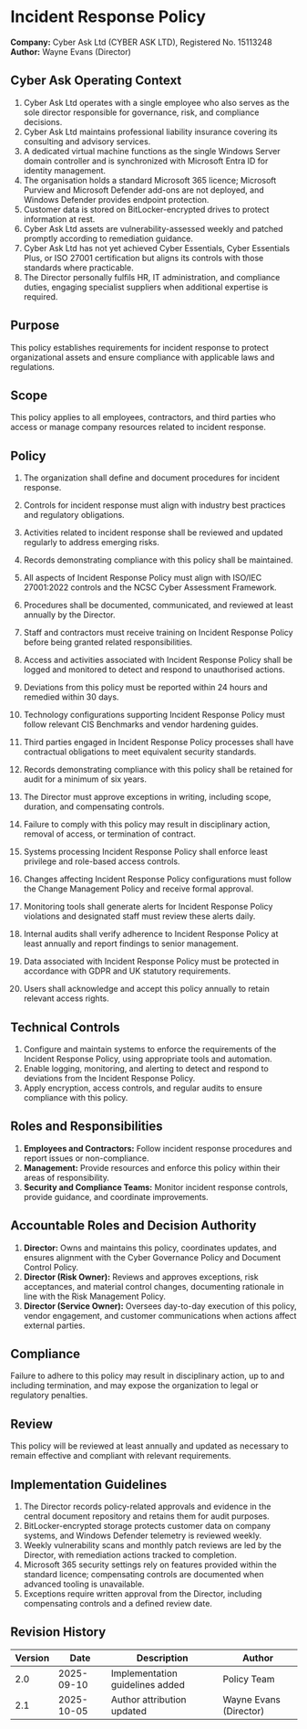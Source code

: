 # Incident Response Policy

**Company:** Cyber Ask Ltd (CYBER ASK LTD), Registered No. 15113248  
**Author:** Wayne Evans (Director)

## Cyber Ask Operating Context

1. Cyber Ask Ltd operates with a single employee who also serves as the sole director responsible for governance, risk, and compliance decisions.
2. Cyber Ask Ltd maintains professional liability insurance covering its consulting and advisory services.
3. A dedicated virtual machine functions as the single Windows Server domain controller and is synchronized with Microsoft Entra ID for identity management.
4. The organisation holds a standard Microsoft 365 licence; Microsoft Purview and Microsoft Defender add-ons are not deployed, and Windows Defender provides endpoint protection.
5. Customer data is stored on BitLocker-encrypted drives to protect information at rest.
6. Cyber Ask Ltd assets are vulnerability-assessed weekly and patched promptly according to remediation guidance.
7. Cyber Ask Ltd has not yet achieved Cyber Essentials, Cyber Essentials Plus, or ISO 27001 certification but aligns its controls with those standards where practicable.
8. The Director personally fulfils HR, IT administration, and compliance duties, engaging specialist suppliers when additional expertise is required.



## Purpose

This policy establishes requirements for incident response to protect organizational assets and ensure compliance with applicable laws and regulations.

## Scope

This policy applies to all employees, contractors, and third parties who access or manage company resources related to incident response.

## Policy
1. The organization shall define and document procedures for incident response.
2. Controls for incident response must align with industry best practices and regulatory obligations.
3. Activities related to incident response shall be reviewed and updated regularly to address emerging risks.
4. Records demonstrating compliance with this policy shall be maintained.

1. All aspects of Incident Response Policy must align with ISO/IEC 27001:2022 controls and the NCSC Cyber Assessment Framework.
2. Procedures shall be documented, communicated, and reviewed at least annually by the Director.
3. Staff and contractors must receive training on Incident Response Policy before being granted related responsibilities.
4. Access and activities associated with Incident Response Policy shall be logged and monitored to detect and respond to unauthorised actions.
5. Deviations from this policy must be reported within 24 hours and remedied within 30 days.
6. Technology configurations supporting Incident Response Policy must follow relevant CIS Benchmarks and vendor hardening guides.
7. Third parties engaged in Incident Response Policy processes shall have contractual obligations to meet equivalent security standards.
8. Records demonstrating compliance with this policy shall be retained for audit for a minimum of six years.
9. The Director must approve exceptions in writing, including scope, duration, and compensating controls.
10. Failure to comply with this policy may result in disciplinary action, removal of access, or termination of contract.

1. Systems processing Incident Response Policy shall enforce least privilege and role-based access controls.
2. Changes affecting Incident Response Policy configurations must follow the Change Management Policy and receive formal approval.
3. Monitoring tools shall generate alerts for Incident Response Policy violations and designated staff must review these alerts daily.
4. Internal audits shall verify adherence to Incident Response Policy at least annually and report findings to senior management.
5. Data associated with Incident Response Policy must be protected in accordance with GDPR and UK statutory requirements.
6. Users shall acknowledge and accept this policy annually to retain relevant access rights.

## Technical Controls

1. Configure and maintain systems to enforce the requirements of the Incident Response Policy, using appropriate tools and automation.
2. Enable logging, monitoring, and alerting to detect and respond to deviations from the Incident Response Policy.
3. Apply encryption, access controls, and regular audits to ensure compliance with this policy.

## Roles and Responsibilities

1. **Employees and Contractors:** Follow incident response procedures and report issues or non-compliance.
2. **Management:** Provide resources and enforce this policy within their areas of responsibility.
3. **Security and Compliance Teams:** Monitor incident response controls, provide guidance, and coordinate improvements.

## Accountable Roles and Decision Authority

1. **Director:** Owns and maintains this policy, coordinates updates, and ensures alignment with the Cyber Governance Policy and Document Control Policy.
2. **Director (Risk Owner):** Reviews and approves exceptions, risk acceptances, and material control changes, documenting rationale in line with the Risk Management Policy.
3. **Director (Service Owner):** Oversees day-to-day execution of this policy, vendor engagement, and customer communications when actions affect external parties.


## Compliance

Failure to adhere to this policy may result in disciplinary action, up to and including termination, and may expose the organization to legal or regulatory penalties.

## Review

This policy will be reviewed at least annually and updated as necessary to remain effective and compliant with relevant requirements.

## Implementation Guidelines
1. The Director records policy-related approvals and evidence in the central document repository and retains them for audit purposes.
2. BitLocker-encrypted storage protects customer data on company systems, and Windows Defender telemetry is reviewed weekly.
3. Weekly vulnerability scans and monthly patch reviews are led by the Director, with remediation actions tracked to completion.
4. Microsoft 365 security settings rely on features provided within the standard licence; compensating controls are documented when advanced tooling is unavailable.
5. Exceptions require written approval from the Director, including compensating controls and a defined review date.


## Revision History

| Version | Date | Description | Author |
| ------- | ---------- | ----------------------- | ------ |
| 2.0     | 2025-09-10 | Implementation guidelines added | Policy Team |
| 2.1     | 2025-10-05 | Author attribution updated | Wayne Evans (Director) |
